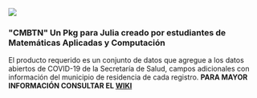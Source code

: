 
![](https://user-images.githubusercontent.com/47236047/105114729-138f9e80-5a8d-11eb-9bed-285607aae4d8.png)
### "CMBTN" Un Pkg para Julia creado por estudiantes de Matemáticas Aplicadas y Computación
  El producto requerido es un conjunto de datos que agregue a los datos abiertos de COVID-19 de la Secretaría de Salud, campos adicionales con información del municipio de residencia de cada registro.
 **PARA MAYOR INFORMACIÓN CONSULTAR EL [WIKI](https://github.com/Replase/CMBTN.jl/wiki)**
